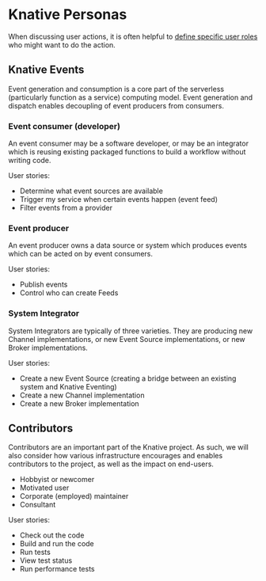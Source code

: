 # Knative Personas

When discussing user actions, it is often helpful to
[define specific user roles](<https://en.wikipedia.org/wiki/Persona_\(user_experience\)>)
who might want to do the action.

## Knative Events

Event generation and consumption is a core part of the serverless (particularly
function as a service) computing model. Event generation and dispatch enables
decoupling of event producers from consumers.

### Event consumer (developer)

An event consumer may be a software developer, or may be an integrator which is
reusing existing packaged functions to build a workflow without writing code.

User stories:

- Determine what event sources are available
- Trigger my service when certain events happen (event feed)
- Filter events from a provider

### Event producer

An event producer owns a data source or system which produces events which can
be acted on by event consumers.

User stories:

- Publish events
- Control who can create Feeds

### System Integrator

System Integrators are typically of three varieties. They are producing new
Channel implementations, or new Event Source implementations, or new Broker
implementations.

User stories:

- Create a new Event Source (creating a bridge between an existing system and
  Knative Eventing)
- Create a new Channel implementation
- Create a new Broker implementation

## Contributors

Contributors are an important part of the Knative project. As such, we will also
consider how various infrastructure encourages and enables contributors to the
project, as well as the impact on end-users.

- Hobbyist or newcomer
- Motivated user
- Corporate (employed) maintainer
- Consultant

User stories:

- Check out the code
- Build and run the code
- Run tests
- View test status
- Run performance tests
